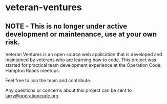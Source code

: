 # veteran-ventures

## NOTE - This is no longer under active development or maintenance, use at your own risk.

Veteran Ventures is an open source web application that is developed and maintained by veterans who are learning how to code. This project was started for practical team development experience at the Operation Code: Hampton Roads meetups.

Feel free to join the team and contribute.

Any questions or concerns about this project can be sent to larry@operationcode.org.
